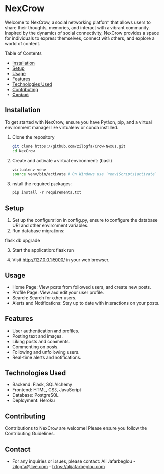 # NexCrow

Welcome to NexCrow, a social networking platform that allows users to share their thoughts, memories, and interact with a vibrant community. Inspired by the dynamics of social connectivity, NexCrow provides a space for individuals to express themselves, connect with others, and explore a world of content.

Table of Contents

- [Installation](#installation)
- [Setup](#Setup)
- [Usage](#usage)
- [Features](#Features)
- [Technologies Used](#Technologies)
- [Contributing](#contributing)
- [Contact](#contact)

## Installation

To get started with NexCrow, ensure you have Python, pip, and a virtual environment manager like virtualenv or conda installed.

1. Clone the repository:

   ```bash
   git clone https://github.com/zilogfa/Crow-Nexus.git
   cd NexCrow

   ```

2. Create and activate a virtual environment: (bash)

   ```bash
   virtualenv venv
   source venv/bin/activate # On Windows use `venv\Scripts\activate`

   ```

3. nstall the required packages:
   ```python
   pip install -r requirements.txt
   ```

## Setup

1. Set up the configuration in config.py, ensure to configure the database URI and other environment variables.
2. Run database migrations:

flask db upgrade

3. Start the application:
   flask run

4. Visit http://127.0.0.1:5000/ in your web browser.

## Usage

- Home Page: View posts from followed users, and create new posts.
- Profile Page: View and edit your user profile.
- Search: Search for other users.
- Alerts and Notifications: Stay up to date with interactions on your posts.

## Features

- User authentication and profiles.
- Posting text and images.
- Liking posts and comments.
- Commenting on posts.
- Following and unfollowing users.
- Real-time alerts and notifications.

## Technologies Used

- Backend: Flask, SQLAlchemy
- Frontend: HTML, CSS, JavaScript
- Database: PostgreSQL
- Deployment: Heroku

## Contributing

Contributions to NexCrow are welcome! Please ensure you follow the Contributing Guidelines.

## Contact

- For any inquiries or issues, please contact:
  Ali Jafarbeglou - zilogfa@live.com - https://alijafarbeglou.com
